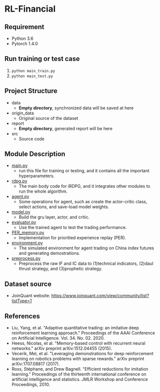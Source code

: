 # RL-Financial
## Requirement

- Python 3.6
- Pytorch 1.4.0

## Run training or test case

1. `python main_train.py`
2. `python main_test.py`

## Project Structure
- data
  - **Empty directory**, synchronized data will be saved at here
- origin_data
  - Original source of the dataset
- report
  - **Empty directory**, generated report will be here
- src
  - Source code

## Module Description
- [main.py](main.py)
  -  run this file for training or testing, and it contains all the important hyperparameters.
- [rdpg.py](rdpt.py)
  -  The main body code for iRDPG, and it integrates other modules to run the whole algorithm.
- [agent.py](agent.py)
  -  Some operations for agent, such as create the actor-critic class, select actions, and save-load model weights.
- [model.py](model.py)
  -  Build the gru layer, actor, and critic.
- [evaluator.py](evaluator.py)
  -  Use the trained agent to test the trading performance.
- [PER_memory.py](replay_memory.py)
  -  Implementation for prioritied experience replay (PER).
- [environment.py](environment.py)
  -  The simulated environment for agent trading on China index futures and generating demostrations.
- [preprocess.py](data_preprocess/preprocess.py)
  -  Preprocess the raw IF and IC data to (1)technical indicators, (2)daul thrust strategy, and (3)prophetic strategy.


## Dataset source
- JoinQuant website: https://www.joinquant.com/view/community/list?listType=1


## References
- Liu, Yang, et al. "Adaptive quantitative trading: an imitative deep reinforcement learning approach." Proceedings of the AAAI Conference on Artificial Intelligence. Vol. 34. No. 02. 2020.
- Heess, Nicolas, et al. "Memory-based control with recurrent neural networks." arXiv preprint arXiv:1512.04455 (2015).
- Vecerik, Mel, et al. "Leveraging demonstrations for deep reinforcement learning on robotics problems with sparse rewards." arXiv preprint arXiv:1707.08817 (2017).
- Ross, Stéphane, and Drew Bagnell. "Efficient reductions for imitation learning." Proceedings of the thirteenth international conference on artificial intelligence and statistics. JMLR Workshop and Conference Proceedings, 2010.
